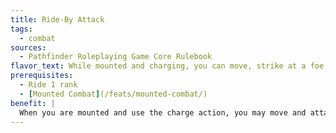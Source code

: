 ```yaml
---
title: Ride-By Attack
tags:
  - combat
sources:
  - Pathfinder Roleplaying Game Core Rulebook
flavor_text: While mounted and charging, you can move, strike at a foe, and then continue moving.
prerequisites:
  - Ride 1 rank
  - [Mounted Combat](/feats/mounted-combat/)
benefit: |
  When you are mounted and use the charge action, you may move and attack as if with a standard charge and then move again (continuing the straight line of the charge). Your total movement for the round can't exceed double your mounted speed. You and your mount do not provoke an attack of opportunity from the opponent that you attack.
---
```


